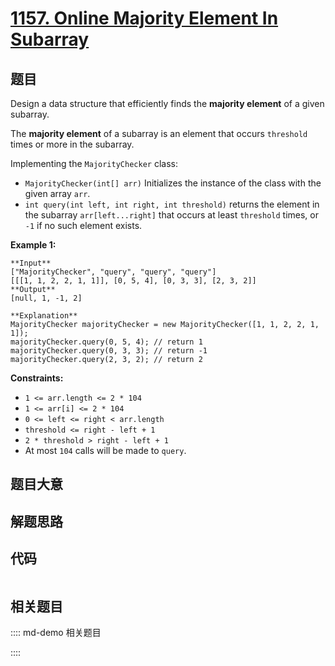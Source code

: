 # [1157. Online Majority Element In Subarray](https://leetcode.com/problems/online-majority-element-in-subarray)

## 题目

Design a data structure that efficiently finds the **majority element** of a
given subarray.

The **majority element** of a subarray is an element that occurs `threshold`
times or more in the subarray.

Implementing the `MajorityChecker` class:

  * `MajorityChecker(int[] arr)` Initializes the instance of the class with the given array `arr`.
  * `int query(int left, int right, int threshold)` returns the element in the subarray `arr[left...right]` that occurs at least `threshold` times, or `-1` if no such element exists.



**Example 1:**

    
    
    **Input**
    ["MajorityChecker", "query", "query", "query"]
    [[[1, 1, 2, 2, 1, 1]], [0, 5, 4], [0, 3, 3], [2, 3, 2]]
    **Output**
    [null, 1, -1, 2]
    
    **Explanation**
    MajorityChecker majorityChecker = new MajorityChecker([1, 1, 2, 2, 1, 1]);
    majorityChecker.query(0, 5, 4); // return 1
    majorityChecker.query(0, 3, 3); // return -1
    majorityChecker.query(2, 3, 2); // return 2
    



**Constraints:**

  * `1 <= arr.length <= 2 * 104`
  * `1 <= arr[i] <= 2 * 104`
  * `0 <= left <= right < arr.length`
  * `threshold <= right - left + 1`
  * `2 * threshold > right - left + 1`
  * At most `104` calls will be made to `query`.


## 题目大意

## 解题思路

## 代码

```javascript

```

## 相关题目

:::: md-demo 相关题目

::::
